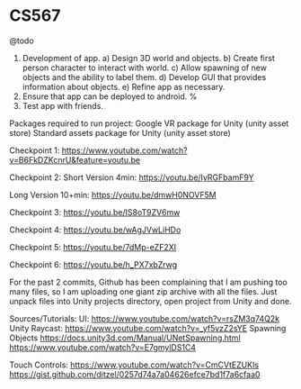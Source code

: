 # CS567

@todo
1) Development of app.
  a) Design 3D world and objects.
  b) Create first person character to interact with world.
  c) Allow spawning of new objects and the ability to label them.
  d) Develop GUI that provides information about objects.
  e) Refine app as necessary.
2) Ensure that app can be deployed to android. %
3) Test app with friends.

Packages required to run project:
  Google VR package for Unity (unity asset store)
  Standard assets package for Unity (unity asset store)

Checkpoint 1:
https://www.youtube.com/watch?v=B6FkDZKcnrU&feature=youtu.be

Checkpoint 2:
Short Version 4min:
https://youtu.be/IyRGFbamF9Y

Long Version 10+min:
https://youtu.be/dmwH0NOVF5M

Checkpoint 3:
https://youtu.be/IS8oT9ZV6mw

Checkpoint 4:
https://youtu.be/wAgJVwLiHDo

Checkpoint 5:
https://youtu.be/7dMp-eZF2XI

Checkpoint 6:
https://youtu.be/h_PX7xbZrwg

For the past 2 commits, Github has been complaining that I am pushing too many files,
so I am uploading one giant zip archive with all the files. Just unpack files into Unity projects
directory, open project from Unity and done.

Sources/Tutorials:
UI:
https://www.youtube.com/watch?v=rsZM3q74Q2k
Unity Raycast:
https://www.youtube.com/watch?v=_yf5vzZ2sYE
Spawning Objects
https://docs.unity3d.com/Manual/UNetSpawning.html
https://www.youtube.com/watch?v=E7gmylDS1C4

Touch Controls:
https://www.youtube.com/watch?v=CmCVtEZUKIs
https://gist.github.com/ditzel/0257d74a7a04626efce7bd1f7a6cfaa0



